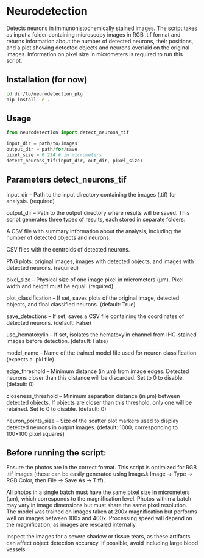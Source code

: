 # Neurodetection
Detects neurons in immunohistochemically stained images. The script takes as input a folder containing microscopy images in RGB .tif format and returns information about the number of detected neurons, their positions, and a plot showing detected objects and neurons overlaid on the original images. Information on pixel size in micrometers is required to run this script.

## Installation (for now)
```bash
cd dir/to/neurodetection_pkg
pip install -e .
```

## Usage
```python
from neurodetection import detect_neurons_tif

input_dir = path/to/images
output_dir = path/for/save
pixel_size = 0.224 # in micrometers
detect_neurons_tif(input_dir, out_dir, pixel_size)
```
## Parameters detect_neurons_tif
input_dir – Path to the input directory containing the images (.tif) for analysis. (required)

output_dir – Path to the output directory where results will be saved. This script generates three types of results, each stored in separate folders:

A CSV file with summary information about the analysis, including the number of detected objects and neurons.

CSV files with the centroids of detected neurons.

PNG plots: original images, images with detected objects, and images with detected neurons. (required)

pixel_size – Physical size of one image pixel in micrometers (μm). Pixel width and height must be equal. (required)

plot_classification – If set, saves plots of the original image, detected objects, and final classified neurons. (default: True)

save_detections – If set, saves a CSV file containing the coordinates of detected neurons. (default: False)

use_hematoxylin – If set, isolates the hematoxylin channel from IHC-stained images before detection. (default: False)

model_name – Name of the trained model file used for neuron classification (expects a .pkl file).

edge_threshold – Minimum distance (in μm) from image edges. Detected neurons closer than this distance will be discarded. Set to 0 to disable. (default: 0)

closeness_threshold – Minimum separation distance (in μm) between detected objects. If objects are closer than this threshold, only one will be retained. Set to 0 to disable. (default: 0)

neuron_points_size – Size of the scatter plot markers used to display detected neurons in output images. (default: 1000, corresponding to 100×100 pixel squares)

## Before running the script:
Ensure the photos are in the correct format. This script is optimized for RGB .tif images (these can be easily generated using ImageJ: Image → Type → RGB Color, then File → Save As → Tiff).

All photos in a single batch must have the same pixel size in micrometers (µm), which corresponds to the magnification level. Photos within a batch may vary in image dimensions but must share the same pixel resolution. The model was trained on images taken at 200x magnification but performs well on images between 100x and 400x. Processing speed will depend on the magnification, as images are rescaled internally.

Inspect the images for a severe shadow or tissue tears, as these artifacts can affect object detection accuracy. If possible, avoid including large blood vessels.